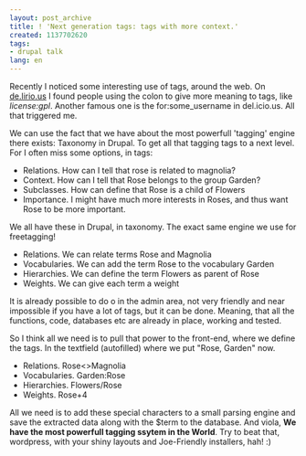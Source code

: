 ```yaml
---
layout: post_archive
title: ! 'Next generation tags: tags with more context.'
created: 1137702620
tags:
- drupal talk
lang: en
---
```

Recently I noticed some interesting use of tags, around the web. On <a href="http://de.lirio.us/rubric/entries/tags/license:gpl">de.lirio.us</a> I found people using the colon to give more meaning to tags, like <em>license:gpl</em>. Another famous one is the for:some_username in del.icio.us. All that triggered me. 

We can use the fact that we have about the most powerfull 'tagging' engine there exists: Taxonomy in Drupal. To get all that tagging tags to a next level. For I often miss some options, in tags:

<ul>
 <li>Relations. How can I tell that rose is related to magnolia?</li>
 <li>Context. How can I tell that Rose belongs to the group Garden?</li>
 <li>Subclasses. How can define that Rose is a child of Flowers</li>
 <li>Importance. I might have much more interests in Roses, and thus want Rose to be more important.</li>
</ul>

We all have these in Drupal, in taxonomy. The exact same engine we use for freetagging!
<ul>
 <li>Relations. We can relate terms Rose and Magnolia</li>
 <li>Vocabularies. We can add the term Rose to the vocabulary Garden</li>
 <li>Hierarchies. We can define the term Flowers as parent of Rose</li>
 <li>Weights. We can give each term a weight</li>
</ul>

It is already possible to do o in the admin area, not very friendly and near impossible if you have a lot of tags, but it can be done. Meaning, that all the functions, code, databases etc are already in place, working and tested. 

So I think all we need is to pull that power to the front-end, where we define the tags. In the textfield (autofilled) where we put "Rose, Garden" now.
<ul>
 <li>Relations. Rose&lt;&gt;Magnolia</li>
 <li>Vocabularies. Garden:Rose</li>
 <li>Hierarchies. Flowers/Rose</li>
 <li>Weights. Rose+4</li>
</ul>

All we need is to add these special characters to a small parsing engine and save the extracted data along with the $term to the database. And viola, <strong>We have the most powerfull tagging ssytem in the World</strong>. Try to beat that, wordpress, with your shiny layouts and Joe-Friendly installers, hah! :)
